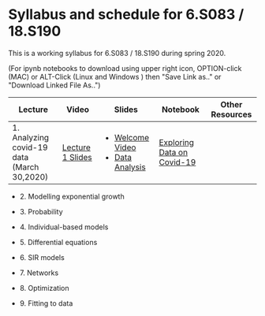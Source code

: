 # Syllabus and schedule for 6.S083 / 18.S190

This is a working syllabus for 6.S083 / 18.S190 during spring 2020.

(For ipynb notebooks to download using upper right icon,  OPTION-click (MAC) or ALT-Click (Linux and Windows ) then "Save Link as.." or "Download Linked File As..")

|Lecture| Video | Slides  | Notebook | Other Resources |
|--|--|--|--|--|
| 1. Analyzing covid-19 data <br> (March 30,2020) |  [Lecture 1 Slides][1]  | <ul> <li> [Welcome Video][video:welcome] </li>  <li> [Data Analysis][video:dataanal] </li> </ul> |  [Exploring Data on Covid-19][notebook:exploring] |
  <ul>
    <li>
2. Modelling exponential growth
    </li>
  </ul>
  <ul>
    <li>
3. Probability
    </li>
  </ul>
  <ul>
    <li>
4. Individual-based models
    </li>
  </ul>
  <ul>
    <li>
5. Differential equations
    </li>
  </ul>
  <ul>
    <li>
6. SIR models
  </li>
  </ul>
  <ul>
    <li>
7. Networks
   </li>
  </ul>
  <ul>
    <li>
8. Optimization
   </li>
  </ul>
  <ul>
    <li>
9. Fitting to data
  </li>
</ul>

[1]:https://docs.google.com/viewer?url=https://github.com/mitmath/6S083/raw/master/lectures/01.%20Introduction%20to%20Julia.pdf
[video:welcome]:https://video.odl.mit.edu/videos/25acbf684dbd4fb18caa694dc1e9cb4a/
[video:dataanal]:https://video.odl.mit.edu/videos/6fd61898f9c841bfbf79c7163a2c960d/
[notebook:exploring]:https://nbviewer.jupyter.org/github/mitmath/6S083/blob/master/lectures/live/01%20-%20Exploring%20COVID-19%20data.ipynb
